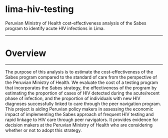 # lima-hiv-testing
Peruvian Ministry of Health cost-effectiveness analysis of the Sabes program to identify acute HIV infections in Lima.

***
# Overview
***

The purpose of this analysis is to estimate the cost-effectiveness of the Sabes program compared 
to the standard of care from the perspective of the Peruvian Ministry of Health. We evaluate 
the cost of a testing program that incorporates the Sabes strategy, the effectiveness of the program 
by estimating the proportion of cases of HIV detected during the acute/recent phase of infection, 
and the proportion of individuals with new HIV diagnoses successfully linked to care through the 
peer navigation program. This project is aiding Peruvian policy makers in assessing the economic 
impact of implementing the Sabes approach of frequent HIV testing and rapid linkage to HIV care 
through peer navigators. It provides evidence for decision makers at the Peruvian Ministry of Health 
who are considering whether or not to adopt this strategy.
